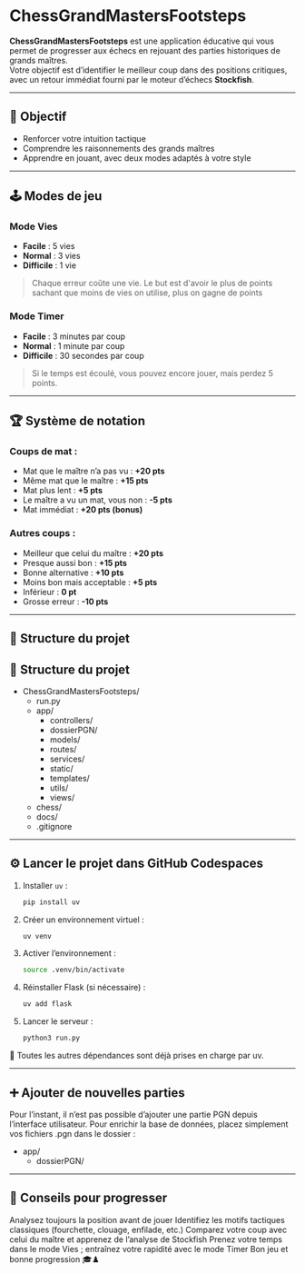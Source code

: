 # ChessGrandMastersFootsteps

**ChessGrandMastersFootsteps** est une application éducative qui vous permet de progresser aux échecs en rejouant des parties historiques de grands maîtres.  
Votre objectif est d’identifier le meilleur coup dans des positions critiques, avec un retour immédiat fourni par le moteur d’échecs **Stockfish**.

---

## 🎯 Objectif

- Renforcer votre intuition tactique  
- Comprendre les raisonnements des grands maîtres  
- Apprendre en jouant, avec deux modes adaptés à votre style  

---

## 🕹️ Modes de jeu

### Mode Vies

- **Facile** : 5 vies  
- **Normal** : 3 vies  
- **Difficile** : 1 vie  

> Chaque erreur coûte une vie. Le but est d'avoir le plus de points sachant que moins de vies on utilise, plus on gagne de points

### Mode Timer

- **Facile** : 3 minutes par coup  
- **Normal** : 1 minute par coup  
- **Difficile** : 30 secondes par coup  

> Si le temps est écoulé, vous pouvez encore jouer, mais perdez 5 points.

---

## 🏆 Système de notation

### Coups de mat :

- Mat que le maître n’a pas vu : **+20 pts**  
- Même mat que le maître : **+15 pts**  
- Mat plus lent : **+5 pts**  
- Le maître a vu un mat, vous non : **-5 pts**  
- Mat immédiat : **+20 pts (bonus)**

### Autres coups :

- Meilleur que celui du maître : **+20 pts**  
- Presque aussi bon : **+15 pts**  
- Bonne alternative : **+10 pts**  
- Moins bon mais acceptable : **+5 pts**  
- Inférieur : **0 pt**  
- Grosse erreur : **-10 pts**

---

## 📂 Structure du projet

## 📂 Structure du projet

- ChessGrandMastersFootsteps/
  - run.py
  - app/
    - controllers/
    - dossierPGN/
    - models/
    - routes/
    - services/
    - static/
    - templates/
    - utils/
    - views/
  - chess/
  - docs/
  - .gitignore



---

## ⚙️ Lancer le projet dans GitHub Codespaces

1. Installer `uv` :
   ```bash
   pip install uv
2. Créer un environnement virtuel :
    ```bash
    uv venv
3. Activer l’environnement :
    ```bash
    source .venv/bin/activate
4. Réinstaller Flask (si nécessaire) :
    ```bash
    uv add flask
5. Lancer le serveur :
    ```bash
    python3 run.py
📌 Toutes les autres dépendances sont déjà prises en charge par uv.

---

## ➕ Ajouter de nouvelles parties

Pour l’instant, il n’est pas possible d’ajouter une partie PGN depuis l’interface utilisateur.
Pour enrichir la base de données, placez simplement vos fichiers .pgn dans le dossier :

- app/
    - dossierPGN/

---

## 🧠 Conseils pour progresser

Analysez toujours la position avant de jouer
Identifiez les motifs tactiques classiques (fourchette, clouage, enfilade, etc.)
Comparez votre coup avec celui du maître et apprenez de l’analyse de Stockfish
Prenez votre temps dans le mode Vies ; entraînez votre rapidité avec le mode Timer
Bon jeu et bonne progression 🎓♟️

